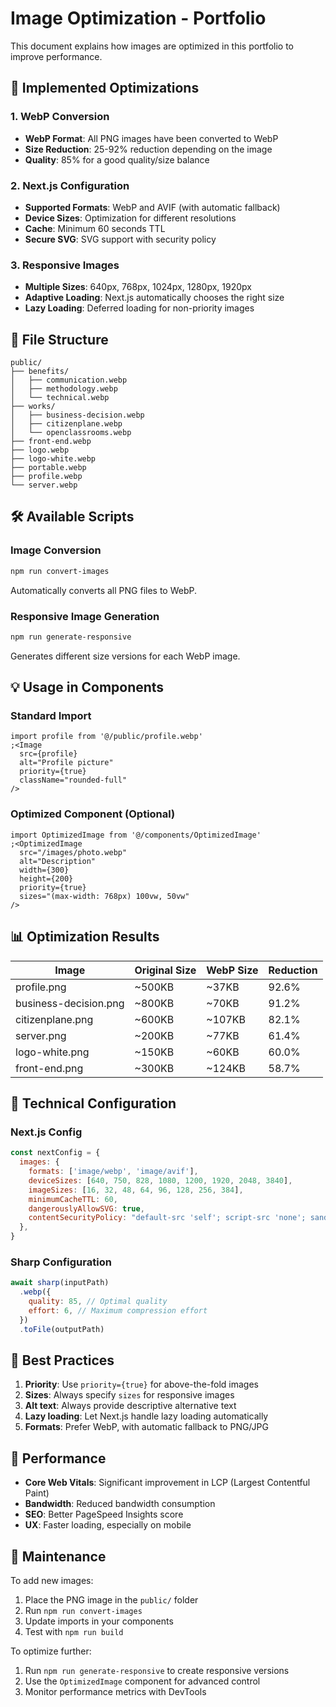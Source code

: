 # Image Optimization - Portfolio

This document explains how images are optimized in this portfolio to improve performance.

## 🚀 Implemented Optimizations

### 1. WebP Conversion

- **WebP Format**: All PNG images have been converted to WebP
- **Size Reduction**: 25-92% reduction depending on the image
- **Quality**: 85% for a good quality/size balance

### 2. Next.js Configuration

- **Supported Formats**: WebP and AVIF (with automatic fallback)
- **Device Sizes**: Optimization for different resolutions
- **Cache**: Minimum 60 seconds TTL
- **Secure SVG**: SVG support with security policy

### 3. Responsive Images

- **Multiple Sizes**: 640px, 768px, 1024px, 1280px, 1920px
- **Adaptive Loading**: Next.js automatically chooses the right size
- **Lazy Loading**: Deferred loading for non-priority images

## 📁 File Structure

```
public/
├── benefits/
│   ├── communication.webp
│   ├── methodology.webp
│   └── technical.webp
├── works/
│   ├── business-decision.webp
│   ├── citizenplane.webp
│   └── openclassrooms.webp
├── front-end.webp
├── logo.webp
├── logo-white.webp
├── portable.webp
├── profile.webp
└── server.webp
```

## 🛠️ Available Scripts

### Image Conversion

```bash
npm run convert-images
```

Automatically converts all PNG files to WebP.

### Responsive Image Generation

```bash
npm run generate-responsive
```

Generates different size versions for each WebP image.

## 💡 Usage in Components

### Standard Import

```tsx
import profile from '@/public/profile.webp'
;<Image
  src={profile}
  alt="Profile picture"
  priority={true}
  className="rounded-full"
/>
```

### Optimized Component (Optional)

```tsx
import OptimizedImage from '@/components/OptimizedImage'
;<OptimizedImage
  src="/images/photo.webp"
  alt="Description"
  width={300}
  height={200}
  priority={true}
  sizes="(max-width: 768px) 100vw, 50vw"
/>
```

## 📊 Optimization Results

| Image                 | Original Size | WebP Size | Reduction |
| --------------------- | ------------- | --------- | --------- |
| profile.png           | ~500KB        | ~37KB     | 92.6%     |
| business-decision.png | ~800KB        | ~70KB     | 91.2%     |
| citizenplane.png      | ~600KB        | ~107KB    | 82.1%     |
| server.png            | ~200KB        | ~77KB     | 61.4%     |
| logo-white.png        | ~150KB        | ~60KB     | 60.0%     |
| front-end.png         | ~300KB        | ~124KB    | 58.7%     |

## 🔧 Technical Configuration

### Next.js Config

```javascript
const nextConfig = {
  images: {
    formats: ['image/webp', 'image/avif'],
    deviceSizes: [640, 750, 828, 1080, 1200, 1920, 2048, 3840],
    imageSizes: [16, 32, 48, 64, 96, 128, 256, 384],
    minimumCacheTTL: 60,
    dangerouslyAllowSVG: true,
    contentSecurityPolicy: "default-src 'self'; script-src 'none'; sandbox;",
  },
}
```

### Sharp Configuration

```javascript
await sharp(inputPath)
  .webp({
    quality: 85, // Optimal quality
    effort: 6, // Maximum compression effort
  })
  .toFile(outputPath)
```

## 🎯 Best Practices

1. **Priority**: Use `priority={true}` for above-the-fold images
2. **Sizes**: Always specify `sizes` for responsive images
3. **Alt text**: Always provide descriptive alternative text
4. **Lazy loading**: Let Next.js handle lazy loading automatically
5. **Formats**: Prefer WebP, with automatic fallback to PNG/JPG

## 🚀 Performance

- **Core Web Vitals**: Significant improvement in LCP (Largest Contentful Paint)
- **Bandwidth**: Reduced bandwidth consumption
- **SEO**: Better PageSpeed Insights score
- **UX**: Faster loading, especially on mobile

## 📝 Maintenance

To add new images:

1. Place the PNG image in the `public/` folder
2. Run `npm run convert-images`
3. Update imports in your components
4. Test with `npm run build`

To optimize further:

1. Run `npm run generate-responsive` to create responsive versions
2. Use the `OptimizedImage` component for advanced control
3. Monitor performance metrics with DevTools
